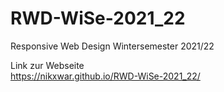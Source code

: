 # RWD-WiSe-2021_22
Responsive Web Design Wintersemester 2021/22

Link zur Webseite  
https://nikxwar.github.io/RWD-WiSe-2021_22/
